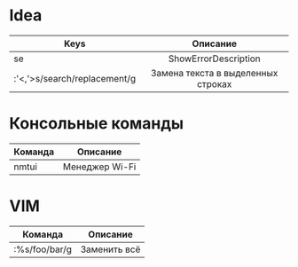 # Idea
| Keys                         |              Описание              |
|------------------------------|:----------------------------------:|
| se                           |        ShowErrorDescription        |
| :'<,'>s/search/replacement/g | Замена текста в выделенных строках |


# Консольные команды
| Команда |    Описание    |
|---------|:--------------:|
| nmtui   | Менеджер Wi-Fi |

# VIM
| Команда       |   Описание   |
|---------------|:------------:|
| :%s/foo/bar/g | Заменить всё |

